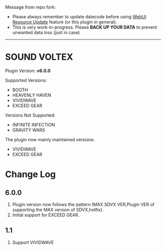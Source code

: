 Message from repo fork:
- Please always remember to update datecode before using [WebUI Resource Update](http://localhost:8083/plugin/sdvx@asphyxia/WebUI%20resource%20update) feature (or this plugin in general).
- This is very work-in-progress. Please **BACK UP YOUR DATA** to prevent unwanted data loss (just in case)

----------------------------
# SOUND VOLTEX

Plugin Version: **v6.0.0**

Supported Versions:

- BOOTH
- HEAVENLY HAVEN
- VIVIDWAVE
- EXCEED GEAR

Versions Not Supported:

- INFINITE INFECTION
- GRAVITY WARS

The plugin now mainly maintained versions:

- VIVIDWAVE
- EXCEED GEAR

Change Log
===========

## 6.0.0

1. Plugin version now follows the pattern (MAX SDVX VER,Plugin VER of supporting the MAX version of SDVX,hotfix).
2. Initial support for EXCEED GEAR.

## 1.1

1. Support VIVIDWAVE